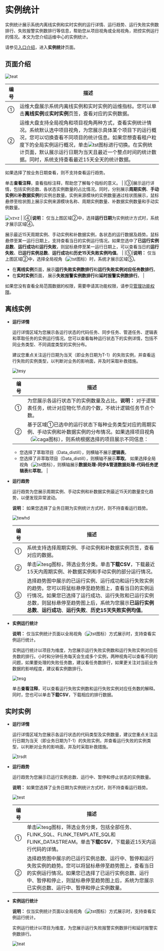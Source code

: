 # 实例统计

实例统计展示系统内离线实例和实时实例的运行详情、运行趋势、运行失败实例数排行、失败报警实例数排行等信息，帮助您从项目视角或全局视角，把控实例运行的情况。本文为您介绍运维中心的实例统计。

请参见[入口介绍](/cn.zh-CN/运维中心/概述.md)，进入**实例统计**页面。

## 页面介绍

![teat](https://static-aliyun-doc.oss-accelerate.aliyuncs.com/assets/img/zh-CN/5638751161/p185774.png)

|编号|描述|
|--|--|
|①|运维大盘展示系统内离线实例和实时实例的运维指标。您可以单击**离线实例**或**实时实例**页签，查看对应的实例数据。|
|②|运维大盘支持全局视角和项目视角两种方式，查看实例统计情况。系统默认选中项目视角，为您展示具体某个项目下的运行概况，您可以切换查看不同项目的统计信息。如果您想查看租户粒度下的全局实例运行概况，单击![tst](https://static-aliyun-doc.oss-accelerate.aliyuncs.com/assets/img/zh-CN/5929683061/p148450.png)图标进行切换。在实例统计页面，默认展示运行日期为当天且最近一个整点时间的统计数据。同时，系统支持查看最近15天全天的统计数据。

如果选择了按业务日期查看，则不支持查看运行趋势。

单击**查看注释**，查看指标注释，帮助您了解每个指标的意义。 |
|③|展示运行详情，包括实例总数、各状态实例数量的占比情况。同时，分别展示**周期实例**、**手动实例**和**补数据实例**的实例总数量。实例来源模块的实例数量通过柱状图展示，鼠标悬停至柱状图上展示实例来源模块名称、周期实例数量、补数据实例数量和手动实例数量。

![vzvz](https://static-aliyun-doc.oss-accelerate.aliyuncs.com/assets/img/zh-CN/6638751161/p231893.png) |
|④|**说明：** 仅当上图区域②中，选择**运行日期**为实例统计方式时，系统才展示区域④。

展示最近15天周期实例、手动实例和补数据实例，各状态的运行数据及趋势。鼠标悬停至某一运行日期上，支持查看当日的实例运行情况。如果您选中了**已运行实例总数**、**运行成功**和**运行失败**，则鼠标悬停至某一运行日期上，可以查看当日的**运行失败**、**已运行实例总数**、**运行成功**和**历史15天失败实例均值**。 |
|⑤|**说明：** 仅当上图区域②中，选择全局视角（![tst](https://static-aliyun-doc.oss-accelerate.aliyuncs.com/assets/img/zh-CN/5929683061/p148450.png)图标）时，系统才展示区域⑤。

-   在**离线实例**页面，展示**运行失败实例数排行**和**运行失败实例对应任务数排行**。
-   在**实时实例**页面， 展示**失败报警实例数排行**和**延时报警实例数排行**。 |

如果您没有查看全局范围数据的权限，需要申请其功能权限，请参见[管理功能权限](/cn.zh-CN/资产中心/权限管理/我的权限/操作功能权限.md)。

## 离线实例

-   **运行详情**

    运行详情区域为您展示各运行状态的代码任务、同步任务、管道任务、逻辑表和萃取任务的实例运行情况。您可以查看每种运行状态下的实例详情，包括不同业务类型、不同调度类型的实例分布。

    建议您重点关注运行日期为当天（即业务日期为T-1）的失败实例，并查看运行失败的实例类型，以判断对业务的影响面，并及时采取补救措施。

    ![tesy](https://static-aliyun-doc.oss-accelerate.aliyuncs.com/assets/img/zh-CN/5929683061/p148468.png)

    |编号|描述|
    |--|--|
    |①|为您展示各运行状态下的实例数量及占比。**说明：** 对于逻辑表任务，统计对应物化节点的个数，不统计逻辑任务节点个数。 |
    |②|基于区域①已选中的运行状态下每种业务类型对应的周期实例、手动实例和补数据实例的分布情况。如果选择项目视角（![caga](https://static-aliyun-doc.oss-accelerate.aliyuncs.com/assets/img/zh-CN/6638751161/p231954.png)图标），则系统根据选择的项目展示不同信息：

    -   您选择了萃取项目（Data\_distill），则横轴不展示**逻辑表**。
    -   您选择了非萃取项目（Data\_distill），则横轴不展示**萃取**。
如果选择全局视角（![tst](https://static-aliyun-doc.oss-accelerate.aliyuncs.com/assets/img/zh-CN/5929683061/p148450.png)图标），则横轴展示**数据处理-同步&管道****数据处理-代码任务****逻辑表**和**萃取**。 |

-   **运行趋势**

    运行趋势为您展示周期实例、手动实例和补数据实例最近15天的数量变化趋势，以便发现异常波动。

    **说明：** 如果您选择了业务日期为实例统计方式时，则不持查看运行趋势。

    ![tewhd](https://static-aliyun-doc.oss-accelerate.aliyuncs.com/assets/img/zh-CN/0875176061/p148512.png)

    |编号|描述|
    |--|--|
    |①|系统支持选择周期实例、手动实例和补数据实例页签，查看对应的数据。|
    |②|单击![tesg](https://static-aliyun-doc.oss-accelerate.aliyuncs.com/assets/img/zh-CN/5929683061/p148513.png)图标，筛选业务分类。单击**下载CSV**，下载最近15天内周期实例、补数据实例和手动实例的部分运行情况。 |
    |③|选择趋势图中展示的已运行实例、运行成功和运行失败实例的趋势。您可以将鼠标悬停至趋势图上，查看当日的实例运行情况。如果您已选择了运行成功、运行失败和已运行实例总数，则鼠标悬停至趋势图上后，系统为您展示**已运行实例总数**、**运行成功**、**运行失败**、**历史15天失败实例均值**。 |

-   **实例运行统计**

    **说明：** 仅当实例统计页面以全局视角（![tst](https://static-aliyun-doc.oss-accelerate.aliyuncs.com/assets/img/zh-CN/5929683061/p148450.png)图标）方式展示时，支持查看实例运行统计。

    实例运行统计以项目为维度，为您展示运行失败实例数和运行失败实例对应任务数的排行。小时和分钟任务每天会生成多个实例，两种视角可以查看不同的问题，如果要处理的失败任务数，建议看任务数排行，如果更关注对当前业务数据的影响程度，建议看实例数排行。

    ![tesg](https://static-aliyun-doc.oss-accelerate.aliyuncs.com/assets/img/zh-CN/5929683061/p148523.png)

    单击**查看注释**，可以查看运行失败实例数和运行失败实例对应任务数的解释。同时，您也可以单击**下载CSV**，下载相应的排行数据。


## 实时实例

-   **运行详情**

    运行详情区域为您展示各运行状态的代码类型及实例数量，建议您重点关注运行日期为当天（即业务日期为T-1）的失败实例，并查看运行失败的实例类型，以判断对业务的影响面，并及时采取补救措施。

    ![trsdt](https://static-aliyun-doc.oss-accelerate.aliyuncs.com/assets/img/zh-CN/0875176061/p185907.png)

-   **运行趋势**

    运行趋势为您展示已运行实例总数、运行中、暂停和停止状态的实例数量。

    **说明：** 如果您选择了业务日期为实例统计方式时，则不持查看运行趋势。

    ![test](https://static-aliyun-doc.oss-accelerate.aliyuncs.com/assets/img/zh-CN/0875176061/p185913.png)

    |编号|描述|
    |--|--|
    |①|单击![tesg](https://static-aliyun-doc.oss-accelerate.aliyuncs.com/assets/img/zh-CN/5929683061/p148513.png)图标，筛选业务分类，包括全部任务、FLINK\_SQL、FLINK\_TEMPLATE\_SQL和FLINK\_DATASTREAM。单击**下载CSV**，下载最近15天内运行代码的详情。 |
    |②|选择趋势图中展示的已运行实例总数、运行中、暂停和运行失败实例的趋势。您可以将鼠标悬停至趋势图上，查看当日的实例运行情况。如果您已选择了已运行实例总数、运行中、暂停和停止，则鼠标悬停至趋势图上后，系统为您展示已实例总数、运行中、暂停和停止实例数量。 |

-   **实例运行统计**

    **说明：** 仅当实例统计页面以全局视角（![tst](https://static-aliyun-doc.oss-accelerate.aliyuncs.com/assets/img/zh-CN/5929683061/p148450.png)图标）方式展示时，支持查看实例运行统计。

    实例运行统计以项目为维度，为您展示运行失败报警实例数排行和延时报警实例数排行。

    ![teat](https://static-aliyun-doc.oss-accelerate.aliyuncs.com/assets/img/zh-CN/0875176061/p185922.png)


